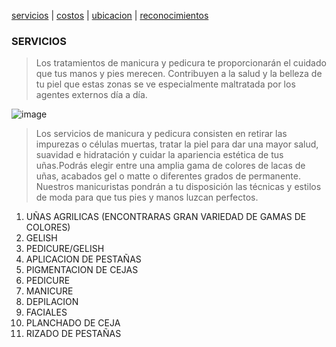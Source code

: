 [servicios](./servicios.md) | [costos](./costos.md) |  [ubicacion](./ubicacion.md) |  [reconocimientos](./reconocimientos.md)

### SERVICIOS

> Los tratamientos de manicura y pedicura te proporcionarán el cuidado que tus manos y pies merecen. Contribuyen a la salud y la belleza de tu piel que estas zonas se ve especialmente maltratada por los agentes externos día a día.

![image](https://user-images.githubusercontent.com/100151866/157769950-4222036a-a35e-48cd-9c86-fccce00c449b.png)



>
> Los servicios de manicura y pedicura consisten en retirar las impurezas o células muertas, tratar la piel para dar una mayor salud, suavidad e hidratación y cuidar la apariencia estética de tus uñas.Podrás elegir entre una amplia gama de colores de lacas de uñas, acabados gel o matte o diferentes grados de permanente. Nuestros manicuristas pondrán a tu disposición las técnicas y estilos de moda para que tus pies y manos luzcan perfectos.


1. UÑAS AGRILICAS (ENCONTRARAS GRAN VARIEDAD DE GAMAS DE COLORES)
2. GELISH
3. PEDICURE/GELISH
4. APLICACION DE PESTAÑAS 
5. PIGMENTACION DE CEJAS 
6. PEDICURE
7. MANICURE 
8. DEPILACION 
9. FACIALES 
10. PLANCHADO DE CEJA 
11. RIZADO DE PESTAÑAS

